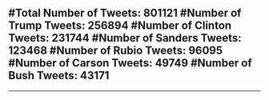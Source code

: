 #Total Number of Tweets: 801121 
#Number of Trump Tweets: 256894
#Number of Clinton Tweets: 231744
#Number of Sanders Tweets: 123468
#Number of Rubio Tweets: 96095
#Number of Carson Tweets: 49749
#Number of Bush Tweets: 43171
---
---
